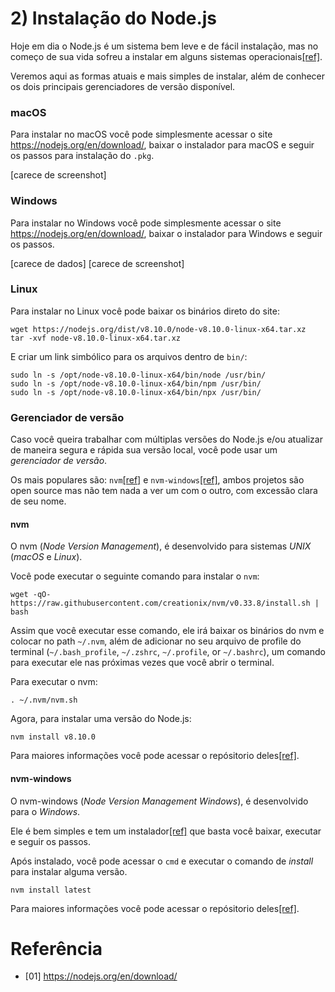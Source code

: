 # 2) Instalação do Node.js

Hoje em dia o Node.js é um sistema bem leve e de fácil instalação, mas no começo de sua vida sofreu a instalar em alguns sistemas operacionais[[ref]]().

Veremos aqui as formas atuais e mais simples de instalar, além de conhecer os dois principais gerenciadores de versão disponível.

<a id="getting-ready-macos"></a>
### macOS

Para instalar no macOS você pode simplesmente acessar o site https://nodejs.org/en/download/, baixar o instalador para macOS e seguir os passos para instalação do `.pkg`.

[carece de screenshot]

<a id="getting-ready-windows"></a>
### Windows

Para instalar no Windows você pode simplesmente acessar o site https://nodejs.org/en/download/, baixar o instalador para Windows e seguir os passos.


[carece de dados]
[carece de screenshot]

<a id="getting-ready-linux"></a>
### Linux

Para instalar no Linux você pode baixar os binários direto do site:

```shell
wget https://nodejs.org/dist/v8.10.0/node-v8.10.0-linux-x64.tar.xz
tar -xvf node-v8.10.0-linux-x64.tar.xz
```

E criar um link simbólico para os arquivos dentro de `bin/`:

```shell
sudo ln -s /opt/node-v8.10.0-linux-x64/bin/node /usr/bin/
sudo ln -s /opt/node-v8.10.0-linux-x64/bin/npm /usr/bin/
sudo ln -s /opt/node-v8.10.0-linux-x64/bin/npx /usr/bin/
```

### Gerenciador de versão

Caso você queira trabalhar com múltiplas versões do Node.js e/ou atualizar de maneira segura e rápida sua versão local, você pode usar um *gerenciador de versão*.

Os mais populares são: `nvm`[[ref]](#ref) e `nvm-windows`[[ref]](#ref), ambos projetos são open source mas não tem nada a ver um com o outro, com excessão clara de seu nome.

#### nvm

O nvm (*Node Version Management*), é desenvolvido para sistemas *UNIX* (*macOS* e *Linux*).

Você pode executar o seguinte comando para instalar o `nvm`:
```shell
wget -qO- https://raw.githubusercontent.com/creationix/nvm/v0.33.8/install.sh | bash
```

Assim que você executar esse comando, ele irá baixar os binários do nvm e colocar no path `~/.nvm`, além de adicionar no seu arquivo de profile do terminal (`~/.bash_profile`, `~/.zshrc`, `~/.profile`, or `~/.bashrc`), um comando para executar ele nas próximas vezes que você abrir o terminal.

Para executar o nvm:
```shell
. ~/.nvm/nvm.sh
```

Agora, para instalar uma versão do Node.js:
```shell
nvm install v8.10.0
```

Para maiores informações você pode acessar o repósitorio deles[[ref]](ref).

#### nvm-windows

O nvm-windows (*Node Version Management Windows*), é desenvolvido para o *Windows*.

Ele é bem simples e tem um instalador[[ref]](ref) que basta você baixar, executar e seguir os passos.


Após instalado, você pode acessar o `cmd` e executar o comando de *install* para instalar alguma versão.

```shell
nvm install latest
```

Para maiores informações você pode acessar o repósitorio deles[[ref]](ref).

# Referência

- [01] https://nodejs.org/en/download/
